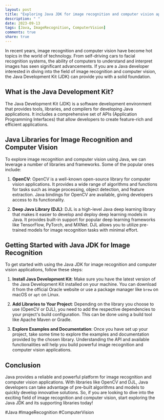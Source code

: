 ```yaml
---
layout: post
title: "Exploring Java JDK for image recognition and computer vision applications"
description: " "
date: 2023-09-13
tags: [Java, ImageRecognition, ComputerVision]
comments: true
share: true
---
```


In recent years, image recognition and computer vision have become hot topics in the world of technology. From self-driving cars to facial recognition systems, the ability of computers to understand and interpret images has seen significant advancements. If you are a Java developer interested in diving into the field of image recognition and computer vision, the Java Development Kit (JDK) can provide you with a solid foundation.

## What is the Java Development Kit?

The Java Development Kit (JDK) is a software development environment that provides tools, libraries, and compilers for developing Java applications. It includes a comprehensive set of APIs (Application Programming Interfaces) that allow developers to create feature-rich and efficient applications.

## Java Libraries for Image Recognition and Computer Vision

To explore image recognition and computer vision using Java, we can leverage a number of libraries and frameworks. Some of the popular ones include:

1. **OpenCV**: OpenCV is a well-known open-source library for computer vision applications. It provides a wide range of algorithms and functions for tasks such as image processing, object detection, and feature extraction. Java bindings for OpenCV are available, giving developers access to its functionality.

2. **Deep Java Library (DJL)**: DJL is a high-level Java deep learning library that makes it easier to develop and deploy deep learning models in Java. It provides built-in support for popular deep learning frameworks like TensorFlow, PyTorch, and MXNet. DJL allows you to utilize pre-trained models for image recognition tasks with minimal effort.

## Getting Started with Java JDK for Image Recognition

To get started with using the Java JDK for image recognition and computer vision applications, follow these steps:

1. **Install Java Development Kit**: Make sure you have the latest version of the Java Development Kit installed on your machine. You can download it from the official Oracle website or use a package manager like `brew` on macOS or `apt` on Linux.

2. **Add Libraries to Your Project**: Depending on the library you choose to use (OpenCV or DJL), you need to add the respective dependencies to your project's build configuration. This can be done using a build tool like Apache Maven or Gradle.

3. **Explore Examples and Documentation**: Once you have set up your project, take some time to explore the examples and documentation provided by the chosen library. Understanding the API and available functionalities will help you build powerful image recognition and computer vision applications.

## Conclusion

Java provides a reliable and powerful platform for image recognition and computer vision applications. With libraries like OpenCV and DJL, Java developers can take advantage of pre-built algorithms and models to quickly develop innovative solutions. So, if you are looking to dive into the exciting field of image recognition and computer vision, start exploring the Java JDK and its supporting libraries today!

#Java #ImageRecognition #ComputerVision